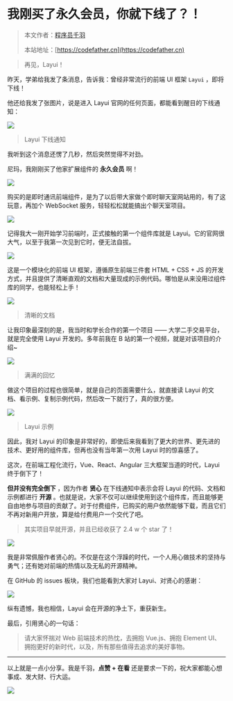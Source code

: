 # 我刚买了永久会员，你就下线了？！

> 本文作者：[程序员千羽](https://yuyuanweb.feishu.cn/wiki/Abldw5WkjidySxkKxU2cQdAtnah)
>
> 本站地址：[https://codefather.cn](https://codefather.cn)

> 再见，Layui！

昨天，学弟给我发了条消息，告诉我：曾经非常流行的前端 UI 框架 `Layui` ，即将下线！

他还给我发了张图片，说是进入 Layui 官网的任何页面，都能看到醒目的下线通知：

![](https://pic.yupi.icu/5563/202311091219462.png)

> Layui 下线通知

我听到这个消息还愣了几秒，然后突然觉得不对劲。

尼玛，我刚刚买了他家扩展组件的 **永久会员** 啊！

![](https://pic.yupi.icu/5563/202311091219396.png)

购买的是即时通讯前端组件，是为了以后带大家做个即时聊天室网站用的，有了这玩意，再加个 WebSocket 服务，轻轻松松就能搞出个聊天室项目。

![](https://pic.yupi.icu/5563/202311091219407.png)

记得我大一刚开始学习前端时，正式接触的第一个组件库就是 Layui。它的官网很大气，以至于我第一次见到它时，便无法自拔。

![](https://pic.yupi.icu/5563/202311091219472.png)

这是一个模块化的前端 UI 框架，遵循原生前端三件套 HTML + CSS + JS 的开发方式，并且提供了清晰直观的文档和大量现成的示例代码。哪怕是从来没用过组件库的同学，也能轻松上手！

![](https://pic.yupi.icu/5563/202311091219457.png)

> 清晰的文档

让我印象最深刻的是，我当时和学长合作的第一个项目 —— 大学二手交易平台，就是完全使用 Layui 开发的。多年前我在 B 站的第一个视频，就是对该项目的介绍~

![](https://pic.yupi.icu/5563/202311091219530.png)

> 满满的回忆

做这个项目的过程也很简单，就是自己的页面需要什么，就直接读 Layui 的文档、看示例、复制示例代码，然后改一下就行了，真的很方便。

![](https://pic.yupi.icu/5563/202311091219956.png)

> Layui 示例

因此，我对 Layui 的印象是非常好的，即使后来我看到了更大的世界、更先进的技术、更好用的组件库，但再也没有当年第一次用 Layui 时的惊喜感了。

这次，在前端工程化流行，Vue、React、Angular 三大框架当道的时代，Layui 终于倒下了！

**但并没有完全倒下** ，因为作者 **贤心** 在下线通知中表示会将 Layui 的代码、文档和示例都进行 **开源** 。也就是说，大家不仅可以继续使用到这个组件库，而且能够更自由地参与项目的贡献了。对于付费组件，已购买的用户依然能够下载，而且它们不再对新用户开放，算是给付费用户一个交代了吧。

> 其实项目早就开源，并且已经收获了 2.4 w 个 star 了！

![](https://pic.yupi.icu/5563/202311091219951.png)

我是非常佩服作者贤心的。不仅是在这个浮躁的时代，一个人用心做技术的坚持与勇气；还有她对前端的热情以及无私的开源精神。

在 GitHub 的 issues 板块，我们也能看到大家对 Layui、对贤心的感谢：

![](https://pic.yupi.icu/5563/202311091219969.png)

纵有遗憾，我也相信，Layui 会在开源的净土下，重获新生。

最后，引用贤心的一句话：

> 请大家怀揣对 Web 前端技术的热忱，去拥抱 Vue.js、拥抱 Element UI、拥抱更好的新时代，以及，所有那些值得去追求的美好事物。





------


以上就是一点小分享。我是千羽，**点赞 + 在看** 还是要求一下的，祝大家都能心想事成、发大财、行大运。

![](https://pic.yupi.icu/5563/202311091219987.png)